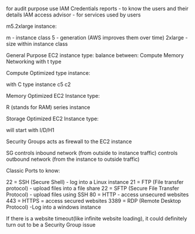 for audit purpose
use IAM Credentials reports - to know the users and their details
    IAM access advisor - for services used by users

m5.2xlarge instance:

m - instance class
5 - generation (AWS improves them over time)
2xlarge - size within instance class

General Purpose EC2 instance type:
balance between: Compute Memory Networking
 with t type

Compute Optimized type instance:

with C type instance c5 c2

Memory Optimized EC2 Instance type:

R (stands for RAM) series instance

Storage Optimized EC2 Instance type:

will start with I/D/H1 


Security Groups acts as firewall to the EC2 instance

SG controls inbound network (from outside to instance traffic)
   controls outbound network (from the instance to outside traffic)

Classic Ports to know:

22 = SSH (Secure Shell) - log into a Linux instance
21 = FTP (File transfer protocol) - upload files into a file share
22 = SFTP (Secure File Transfer Protocol) - upload files using SSH
80 = HTTP - access unsecured websites
443 = HTTPS = access secured websites
3389 = RDP (Remote Desktop Protocol) -Log into a windows instance

If there is a website timeout(like infinite website loading), it could definitely turn out to be a Security Group issue

